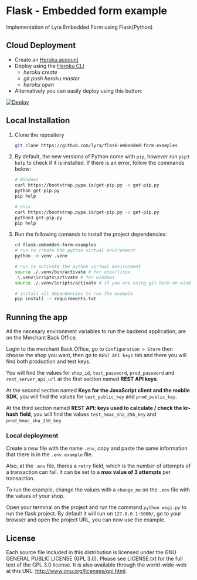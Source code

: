 # Flask - Embedded form example

Implementation of Lyra Embedded Form using Flask(Python)

## Cloud Deployment

* Create an [Heroku account](https://signup.heroku.com/)
* Deploy using the [Heroku CLI](https://devcenter.heroku.com/articles/heroku-cli#download-and-install)
  * *heroku create*
  * *git push heroku master*
  * *heroku open*
* Alternatively you can easily deploy using this button:

[![Deploy](https://www.herokucdn.com/deploy/button.svg)](https://github.com/lyra/flask-embedded-form-examples)

## Local Installation

1. Clone the repository

    ```bash
    git clone https://github.com/lyra/flask-embedded-form-examples
    ```

1. By default, the new versions of Python come with `pip`, however run 
`pip3 help` to check if it is installed. If there is an error, follow the 
commands below:

    ```bash
    # Windows
    curl https://bootstrap.pypa.io/get-pip.py -o get-pip.py
    python get-pip.py
    pip help

    # Unix
    curl https://bootstrap.pypa.io/get-pip.py -o get-pip.py
    python3 get-pip.py
    pip help
    ```

1. Run the following comands to install the project dependencies:

    ``` bash
    cd flask-embedded-form-examples
    # run to create the python virtual environment
    python -m venv .venv

    # run to activate the python virtual environment
    source ./.venv/bin/activate # for unix/linux
    .\.venv\Scripts\activate # for windows
    source ./.venv/Scripts/activate # if you are using git bash on windows

    # install all dependencies to run the example
    pip install -r requirements.txt
    ```

## Running the app

All the necesary environment variables to run the backend application, are 
on the Merchant Back Office.

Login to the merchant Back Office, go to `Configuration > Store` then choose 
the shop you want, then go to `REST API keys` tab and there you will find 
both production and test keys.

You will find the values for `shop_id`, `test_password`, `prod_password` 
and `rest_server_api_url` at the first section named **REST API keys**.

At the second section named **Keys for the JavaScript client and the mobile 
SDK**, you will find the values for `test_public_key` and `prod_public_key`.

At the third section named **REST API: keys used to calculate / check the 
kr-hash field**, you will find the values `test_hmac_sha_256_key` and 
`prod_hmac_sha_256_key`.

### Local deployment

Create a new file with the name `.env`, copy and paste the same information 
that there is in the `.env.example` file.

Also, at the `.env` file, theres a `retry` field, which is the number of 
attempts of a transaction can fail. It can be set to a **max value of 3 
attempts** per transaction.

To run the example, change the values with a `change_me` on the `.env` file 
with the values of your shop.

Open your terminal on the project and run the command `python wsgi.py` to 
run the flask project. By default it will run on `127.0.0.1:5000/`, go to 
your browser and open the project URL, you can now use the example.

## License

Each source file included in this distribution is licensed under the GNU 
GENERAL PUBLIC LICENSE (GPL 3.0). Please see LICENSE.txt for the full text 
of the GPL 3.0 license. It is also available through the world-wide-web at 
this URL: http://www.gnu.org/licenses/gpl.html.